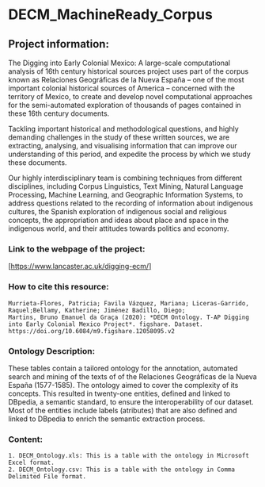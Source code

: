 # DECM_MachineReady_Corpus

## Project information: 
The Digging into Early Colonial Mexico: A large-scale computational analysis of 16th century historical sources project uses part of the corpus known as Relaciones Geográficas de la Nueva España – one of the most important colonial historical sources of America – concerned with the territory of Mexico, to create and develop novel computational approaches for the semi-automated exploration of thousands of pages contained in these 16th century documents.

Tackling important historical and methodological questions, and highly demanding challenges in the study of these written sources, we are extracting, analysing, and visualising information that can improve our understanding of this period, and expedite the process by which we study these documents.

Our highly interdisciplinary team is combining techniques from different disciplines, including Corpus Linguistics, Text Mining, Natural Language Processing, Machine Learning, and Geographic Information Systems, to address questions related to the recording of information about indigenous cultures, the Spanish exploration of indigenous social and religious concepts, the appropriation and ideas about place and space in the indigenous world, and their attitudes towards politics and economy. 

### Link to the webpage of the project: 
[https://www.lancaster.ac.uk/digging-ecm/]

### How to cite this resource: 
``` 
Murrieta-Flores, Patricia; Favila Vázquez, Mariana; Liceras-Garrido, Raquel;Bellamy, Katherine; Jiménez Badillo, Diego;
Martins, Bruno Emanuel da Graça (2020): *DECM Ontology. T-AP Digging into Early Colonial Mexico Project*. figshare. Dataset. 
https://doi.org/10.6084/m9.figshare.12058095.v2
```
### Ontology Description: 
These tables contain a tailored ontology for the annotation, automated search and mining of the texts of  of the Relaciones Geográficas de la Nueva España (1577-1585). The ontology aimed to cover the complexity of its concepts. This resulted in twenty-one entities, defined and linked to DBpedia, a semantic standard, to ensure the interoperability of our dataset. Most of the entities include labels (atributes) that are also defined and linked to DBpedia to enrich the semantic extraction process.

### Content: 
``` 
1. DECM_Ontology.xls: This is a table with the ontology in Microsoft Excel format.
2. DECM_Ontology.csv: This is a table with the ontology in Comma Delimited File format.
``` 

